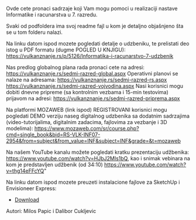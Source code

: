Ovde cete pronaci sadrzaje koji Vam mogu pomoci u realizaciji nastave 
Informatike i racunarstva u 7. razredu. 

Svaki od podfoldera ima svoj readme fajl u kom je detaljno objašnjeno 
šta se u tom folderu nalazi.

Na linku datom ispod mozete pogledati detalje o udzbeniku,
te prelistati deo istog u PDF formatu (dugme POGLED U KNJIGU):
https://vulkanznanje.rs/p/5126/Informatika-i-racunarstvo-7-udzbenik

Nas predlog globalnog plana rada pronaci cete na adresi:
https://vulkanznanje.rs/sedmi-razred-global.aspx
Operativni planovi se nalaze na adresama:
https://vulkanznanje.rs/sedmi-razred-rs.aspx
https://vulkanznanje.rs/sedmi-razred-vojvodina.aspx
Nasi korisnici mogu dobiti dnevne pripreme (sa kontrolnim vezbama i 15-min testovima)
prijavom na adresi: https://vulkanznanje.rs/sedmi-razred-priprema.aspx 

Na platformi MOZAWEB (link ispod) REGISTROVANI korisnici mogu pogledati DEMO verziju naseg digitalnog udzbenika
sa dodatnim sadrzajima (video-tutorijalima, digitalnim zadacima, fajlovima za vezbanje i 3D modelima):
https://www.mozaweb.com/sr/course.php?cmd=single_book&bid=RS-VLK-INF07-2954&from=subject&from_value=INF&subject=INF&grade=&t=mozaweb

Na našem YouTube kanalu možete pogledati kratku prezentaciju udžbenika: https://www.youtube.com/watch?v=HJbJ2MIs1bQ, kao
i snimak vebinara na kom je predstavljen udžbenik (od 34:10)
https://www.youtube.com/watch?v=thg14eFFcYQ"

Na linku datom ispod mozete preuzeti instalacione fajlove za SketchUp i Envisioneer Express:
* [Download](https://drive.google.com/drive/folders/1BTeIdOMl734iAQZml-vfzvbep85TogUS?usp=sharing)

Autori:
Milos Papic i Dalibor Cukljevic 
